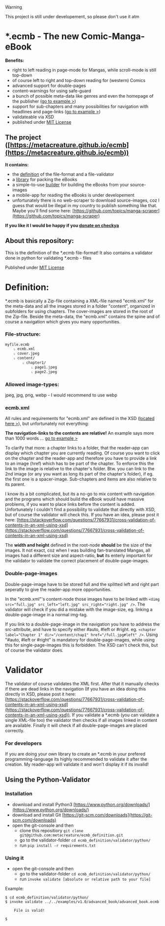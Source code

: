 > [!WARNING]
> This project is still under developement, so please don't use it atm

# *.ecmb - The new Comic-Manga-eBook
**Benefits:**
- right to left reading in page-mode for Mangas, while scroll-mode is still top-down
- of course left to right and top-down reading for (western) Comics
- advanced support for double-pages
- content-warnings for using safe-guard
- a bunch of possible meta-data like genres and even the homepage of the publisher ([go to example >](https://github.com/metacreature/ecmb_definition/blob/master/examples/v1.0/example_full.xml))
- support for sub-chapters and many possibilities for navigation with headlines and page-links ([go to example >](https://github.com/metacreature/ecmb_definition/blob/master/examples/v1.0/advanced_book/advanced_book.ecmb_unpacked/ecmb.xml))
- validateable via XSD
- published under [MIT License](https://choosealicense.com/licenses/mit/)

## The project ([https://metacreature.github.io/ecmb](https://metacreature.github.io/ecmb))
**It contains:**
- the [definition](https://github.com/metacreature/ecmb_definition) of the file-format and a file-validator
- a [library](https://github.com/metacreature/ecmblib_python) for packing the eBooks
- a simple-to-use [builder](https://github.com/metacreature/ecmb_builder) for building the eBooks from your source-images
- a mobile-app for reading the eBooks is under developement
- unfortunately there is no web-scraper to download source-images, coz I guess that would be illegal in my country to publish something like that. Maybe you'll find some here: [https://github.com/topics/manga-scraper](https://github.com/topics/manga-scraper)

**If you like it I would be happy if you  [donate on checkya](https://checkya.com/1hhp2cpit9eha/payme)**


## About this repository:
This is the definition of the *.ecmb file-format! It also contains a validator done in python for validating *.ecmb - files

Published under [MIT License](https://choosealicense.com/licenses/mit/)

# Definition:
*.ecmb is basically a Zip-file containing a XML-file named "ecmb.xml" for the meta-data and all the images stored in a folder "content", organized in subfolders for using chapters. The cover-images are stored in the root of the Zip-file.
Beside the meta-data, the "ecmb.xml" contains the spine and of course a navigation which gives you many opportunities.
### File-structure:
```
myfile.ecmb
    ˪ ecmb.xml
    ˪ cover.jpeg
    ˪ content/
        ˪ chapter1/
            ˪ page1.jpeg
            ˪ page2.jpeg
```
### Allowed image-types:
jpeg, jpg, png, webp - I would recommend to use webp

### ecmb.xml
All rules and requirements for "ecmb.xml" are defined in the XSD ([located here >](https://github.com/metacreature/ecmb_definition/tree/master/schema)), but unfortunately not everything:

**The navigation-links to the contents are relative!** An example says more than 1000 words ... [go to example >](https://github.com/metacreature/ecmb_definition/blob/master/examples/v1.0/advanced_book/advanced_book.ecmb_unpacked/ecmb.xml)

To clarify that more: a chapter links to a folder, that the reader-app can display which chapter you are currently reading. Of course you want to click on the chapter and the reader-app and therefore you have to provide a link to an image (href) which has to be part of the chapter. To enforce this the link to the image is relative to the chapter's folder. Btw. you can link to the 2nd image (or any you want as long its part of the chapter's folder), if eg. the first one is a spacer-image. Sub-chapters and items are also relative to its parent.

I know its a bit complicated, but its a no-go to mix content with navigation and the programs which should build the eBook would have massive problems, if you want to place links before the content is added.
Unfortunately I couldn't find a possibility to validate that directly with XSD, but of course the validator will check this. If you have an idea, please post it here: [https://stackoverflow.com/questions/77667931/cross-validation-of-contents-in-an-xml-using-xsd](https://stackoverflow.com/questions/77667931/cross-validation-of-contents-in-an-xml-using-xsd)

The **width and height** defined in the root-node **should** be the size of the images. It not exact, coz when I was building fan-translated Mangas, all images had a different size and aspect-ratio, **but** its enterly important for the validator to validate the correct placement of double-page-images.

### Double-page-images
Double-page-image have to be stored full and the splitted left and right part seperatly to give the reader-app more opportunities. 

In the "ecmb.xml"'s content-node those images have to be linked with `<dimg src="full.jpg" src_left="left.jpg" src_right="right.jpg" />`. The validator will check if you did a mistake with the image-size, eg. linking a double-page-image in a normal img-tag.

If you link to a double-page-image in the navigation you have to address the src-attribute, and have to specify either #auto, #left or #right. eg. `<chapter label="Chapter 1" dir="/content/chap1" href="/full.jpg#left" />`. Using "#auto, #left or #right" is mandatory for double-page-images, while using this for single-page-images this is forbidden. The XSD can't check this, but of course the validator does.


# Validator
The validator of course validates the XML first. After that it manually checks if there are dead links in the navigation (If you have an idea doing this directly in XSD, please post it here: [https://stackoverflow.com/questions/77667931/cross-validation-of-contents-in-an-xml-using-xsd](https://stackoverflow.com/questions/77667931/cross-validation-of-contents-in-an-xml-using-xsd)).
If you validate a *.ecmb (you can validate a single XML-file too) the validator then checks if all images linked in content are available. Finally it will check if all double-page-images are placed correctly.

### For developers
If you are doing your own library to create an *.ecmb in your prefered programming-language its highly recommended to validate it after the creation. My reader-app will validate it and won't display it if its invalid!

## Using the Python-Validator
### Installation
- download and install Python3 [https://www.python.org/downloads/](https://www.python.org/downloads/)
- download and install Git [https://git-scm.com/downloads](https://git-scm.com/downloads)
- open the git-console and then
    - clone this repositiory `git clone git@github.com:metacreature/ecmb_definition.git`
    - go to the validator-folder `cd ecmb_definition/validator/python/`
    - run `pip install -r requirements.txt`
 
### Using it
- open the git-console and then
    - go to the validator-folder `cd ecmb_definition/validator/python/`
    - run `invoke validate [absolute or relative path to your file]`

Example:
```
$ cd ecmb_definition/validator/python/
$ invoke validate ../../examples/v1.0/advanced_book/advanced_book.ecmb

    File is valid!

$
```


